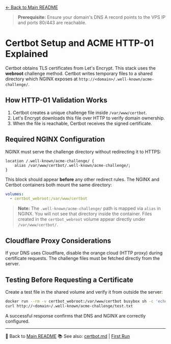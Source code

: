 [← Back to Main README](README/index.md)

> **Prerequisite:** Ensure your domain's DNS A record points to the VPS IP and ports 80/443 are reachable.

# Certbot Setup and ACME HTTP-01 Explained

Certbot obtains TLS certificates from Let's Encrypt. This stack uses the **webroot** challenge method. Certbot writes temporary files to a shared directory which NGINX exposes at `http://<domain>/.well-known/acme-challenge/`.

## How HTTP-01 Validation Works

1. Certbot creates a unique challenge file inside `/var/www/certbot`.
2. Let's Encrypt downloads this file over HTTP to verify domain ownership.
3. When the file is reachable, Certbot receives the signed certificate.

## Required NGINX Configuration

NGINX must serve the challenge directory without redirecting it to HTTPS:

```nginx
location /.well-known/acme-challenge/ {
    alias /var/www/certbot/.well-known/acme-challenge/;
}
```

This block should appear **before** any other redirect rules. The NGINX and Certbot containers both mount the same directory:

```yaml
volumes:
  - certbot_webroot:/var/www/certbot
```

> **Note:** The `.well-known/acme-challenge/` path is mapped via `alias` in
> NGINX. You will not see that directory inside the container. Files created in
> the `certbot_webroot` volume appear directly under `/var/www/certbot/`.

## Cloudflare Proxy Considerations

If your DNS uses Cloudflare, disable the orange cloud (HTTP proxy) during certificate requests. The challenge files must be fetched directly from the server.

## Testing Before Requesting a Certificate

Create a test file in the shared volume and verify it from outside the server:

```bash
docker run --rm -v certbot_webroot:/var/www/certbot busybox sh -c 'echo hello > /var/www/certbot/test.txt'
curl http://<domain>/.well-known/acme-challenge/test.txt
```

A successful response confirms that DNS and NGINX are correctly configured.

---
🔗 Back to [Main README](README/index.md)
📚 See also: [certbot.md](certbot.md) | [First Run](first-run.md)
